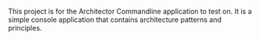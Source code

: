 ﻿This project is for the Architector Commandline application to test on.
It is a simple console application that contains architecture patterns and principles.
